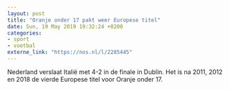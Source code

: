 ```yaml
---
layout: post
title: "Oranje onder 17 pakt weer Europese titel"
date: Sun, 19 May 2019 19:32:24 +0200
categories: 
- sport 
- voetbal 
externe_link: "https://nos.nl/l/2285445"
---
```


Nederland verslaat Italië met 4-2 in de finale in Dublin. Het is na 2011, 2012 en 2018 de vierde Europese titel voor Oranje onder 17.
